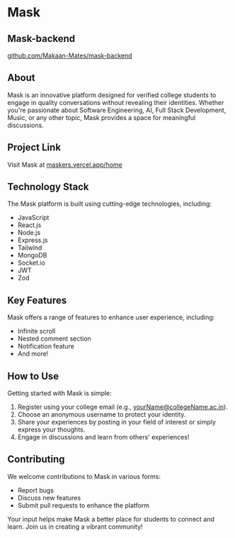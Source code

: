 # Mask

## Mask-backend

[github.com/Makaan-Mates/mask-backend](https://github.com/Makaan-Mates/mask-backend)

## About

Mask is an innovative platform designed for verified college students to engage in quality conversations without revealing their identities. Whether you're passionate about Software Engineering, AI, Full Stack Development, Music, or any other topic, Mask provides a space for meaningful discussions.

## Project Link

Visit Mask at [maskers.vercel.app/home](https://maskers.vercel.app/home)

## Technology Stack

The Mask platform is built using cutting-edge technologies, including:

- JavaScript
- React.js
- Node.js
- Express.js
- Tailwind
- MongoDB
- Socket.io
- JWT
- Zod

## Key Features

Mask offers a range of features to enhance user experience, including:

- Infinite scroll
- Nested comment section
- Notification feature
- And more!

## How to Use

Getting started with Mask is simple:

1. Register using your college email (e.g., yourName@collegeName.ac.in).
2. Choose an anonymous username to protect your identity.
3. Share your experiences by posting in your field of interest or simply express your thoughts.
4. Engage in discussions and learn from others' experiences!

## Contributing

We welcome contributions to Mask in various forms:

- Report bugs
- Discuss new features
- Submit pull requests to enhance the platform

Your input helps make Mask a better place for students to connect and learn. Join us in creating a vibrant community!
